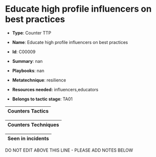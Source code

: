 # Educate high profile influencers on best practices

* **Type**: Counter TTP

* **Name**: Educate high profile influencers on best practices

* **Id**: C00009

* **Summary**: nan

* **Playbooks**: nan

* **Metatechnique**: resilience

* **Resources needed:** influencers,educators

* **Belongs to tactic stage**: TA01


| Counters Tactics |
| ---------------- |



| Counters Techniques |
| ------------------- |



| Seen in incidents |
| ----------------- |

DO NOT EDIT ABOVE THIS LINE - PLEASE ADD NOTES BELOW